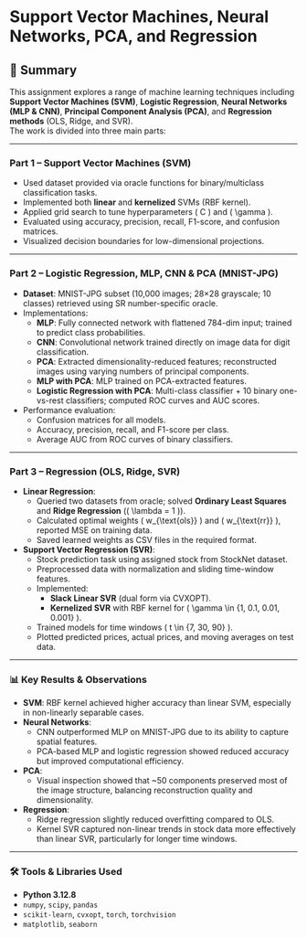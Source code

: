 #  Support Vector Machines, Neural Networks, PCA, and Regression

## 📄 Summary

This assignment explores a range of machine learning techniques including **Support Vector Machines (SVM)**, **Logistic Regression**, **Neural Networks (MLP & CNN)**, **Principal Component Analysis (PCA)**, and **Regression methods** (OLS, Ridge, and SVR).  
The work is divided into three main parts:

---

### **Part 1 – Support Vector Machines (SVM)**

- Used dataset provided via oracle functions for binary/multiclass classification tasks.  
- Implemented both **linear** and **kernelized** SVMs (RBF kernel).  
- Applied grid search to tune hyperparameters \( C \) and \( \gamma \).  
- Evaluated using accuracy, precision, recall, F1-score, and confusion matrices.  
- Visualized decision boundaries for low-dimensional projections.  

---

### **Part 2 – Logistic Regression, MLP, CNN & PCA (MNIST-JPG)**

- **Dataset**: MNIST-JPG subset (10,000 images; 28×28 grayscale; 10 classes) retrieved using SR number-specific oracle.  
- Implementations:
  - **MLP**: Fully connected network with flattened 784-dim input; trained to predict class probabilities.  
  - **CNN**: Convolutional network trained directly on image data for digit classification.  
  - **PCA**: Extracted dimensionality-reduced features; reconstructed images using varying numbers of principal components.  
  - **MLP with PCA**: MLP trained on PCA-extracted features.  
  - **Logistic Regression with PCA**: Multi-class classifier + 10 binary one-vs-rest classifiers; computed ROC curves and AUC scores.  
- Performance evaluation:
  - Confusion matrices for all models.  
  - Accuracy, precision, recall, and F1-score per class.  
  - Average AUC from ROC curves of binary classifiers.  

---

### **Part 3 – Regression (OLS, Ridge, SVR)**

- **Linear Regression**:
  - Queried two datasets from oracle; solved **Ordinary Least Squares** and **Ridge Regression** (\( \lambda = 1 \)).
  - Calculated optimal weights \( w_{\text{ols}} \) and \( w_{\text{rr}} \), reported MSE on training data.  
  - Saved learned weights as CSV files in the required format.  
- **Support Vector Regression (SVR)**:
  - Stock prediction task using assigned stock from StockNet dataset.  
  - Preprocessed data with normalization and sliding time-window features.  
  - Implemented:
    - **Slack Linear SVR** (dual form via CVXOPT).  
    - **Kernelized SVR** with RBF kernel for \( \gamma \in \{1, 0.1, 0.01, 0.001\} \).  
  - Trained models for time windows \( t \in \{7, 30, 90\} \).  
  - Plotted predicted prices, actual prices, and moving averages on test data.  

---

### **📊 Key Results & Observations**

- **SVM**: RBF kernel achieved higher accuracy than linear SVM, especially in non-linearly separable cases.  
- **Neural Networks**:
  - CNN outperformed MLP on MNIST-JPG due to its ability to capture spatial features.  
  - PCA-based MLP and logistic regression showed reduced accuracy but improved computational efficiency.  
- **PCA**:
  - Visual inspection showed that ~50 components preserved most of the image structure, balancing reconstruction quality and dimensionality.  
- **Regression**:
  - Ridge regression slightly reduced overfitting compared to OLS.  
  - Kernel SVR captured non-linear trends in stock data more effectively than linear SVR, particularly for longer time windows.

---

### **🛠 Tools & Libraries Used**

- **Python 3.12.8**  
- `numpy`, `scipy`, `pandas`  
- `scikit-learn`, `cvxopt`, `torch`, `torchvision`  
- `matplotlib`, `seaborn`
